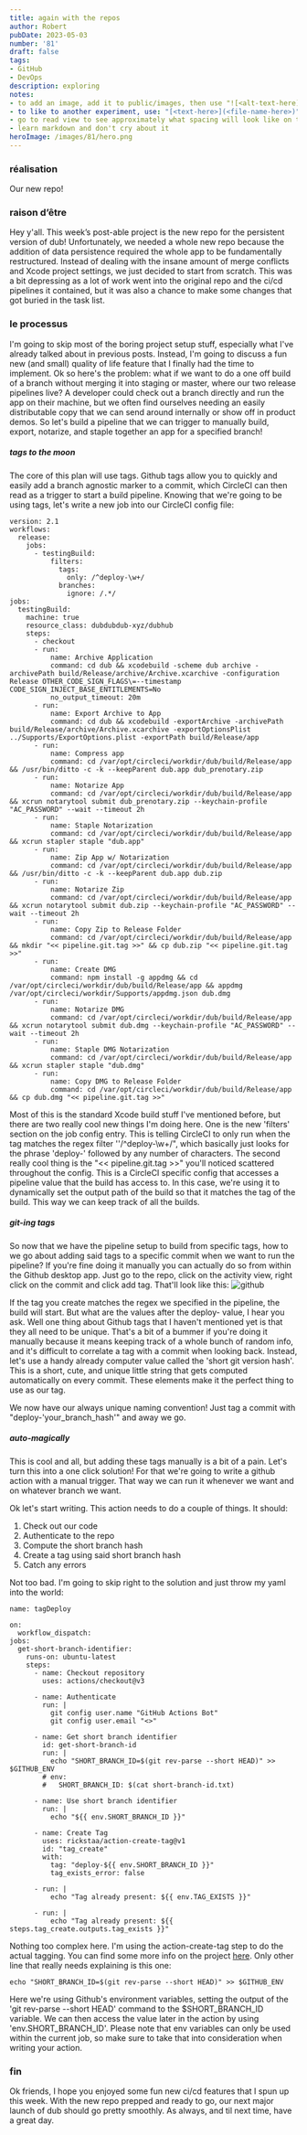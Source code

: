 ```yaml
---
title: again with the repos
author: Robert
pubDate: 2023-05-03
number: '81'
draft: false
tags:
- GitHub
- DevOps
description: exploring
notes:
- to add an image, add it to public/images, then use "![<alt-text-here](../../../public/images/image-name-here>.png)"
- to like to another experiment, use: "[<text-here>](<file-name-here>)"
- go to read view to see approximately what spacing will look like on the actual site
- learn markdown and don't cry about it
heroImage: /images/81/hero.png
---
```


### réalisation
Our new repo!

### raison d’être
Hey y'all. This week’s post-able project is  the new repo for the persistent version of dub! Unfortunately, we needed a whole new repo because the addition of data persistence required the whole app to be fundamentally restructured. Instead of dealing with the insane amount of merge conflicts and Xcode project settings, we just decided to start from scratch. This was a bit depressing as a lot of work went into the original repo and the ci/cd pipelines it contained, but it was also a chance to make some changes that got buried in the task list. 

### le processus
I'm going to skip most of the boring project setup stuff, especially what I've already talked about in previous posts. Instead, I'm going to discuss a fun new (and small) quality of life feature that I finally had the time to implement. Ok so here's the problem: what if we want to do a one off build of a branch without merging it into staging or master, where our two release pipelines live? A developer could check out a branch directly and run the app on their machine, but we often find ourselves needing an easily distributable copy that we can send around internally or show off in product demos. So let's build a pipeline that we can trigger to manually build, export, notarize, and staple together an app for a specified branch!

##### tags to the moon
The core of this plan will use tags. Github tags allow you to quickly and easily add a branch agnostic marker  to a commit, which CircleCI can then read as a trigger to start a build pipeline. Knowing that we're going to be using tags, let's write a new job into our CircleCI config file:
```
version: 2.1
workflows:
  release:
    jobs:
      - testingBuild:
          filters:
            tags:
              only: /^deploy-\w+/
            branches:
              ignore: /.*/
jobs:
  testingBuild:
    machine: true
    resource_class: dubdubdub-xyz/dubhub
    steps:
      - checkout
      - run:
          name: Archive Application
          command: cd dub && xcodebuild -scheme dub archive -archivePath build/Release/archive/Archive.xcarchive -configuration Release OTHER_CODE_SIGN_FLAGS\=--timestamp CODE_SIGN_INJECT_BASE_ENTITLEMENTS=No
          no_output_timeout: 20m
      - run:
          name: Export Archive to App
          command: cd dub && xcodebuild -exportArchive -archivePath build/Release/archive/Archive.xcarchive -exportOptionsPlist ../Supports/ExportOptions.plist -exportPath build/Release/app 
      - run:
          name: Compress app
          command: cd /var/opt/circleci/workdir/dub/build/Release/app && /usr/bin/ditto -c -k --keepParent dub.app dub_prenotary.zip
      - run:
          name: Notarize App
          command: cd /var/opt/circleci/workdir/dub/build/Release/app && xcrun notarytool submit dub_prenotary.zip --keychain-profile "AC_PASSWORD" --wait --timeout 2h
      - run:
          name: Staple Notarization
          command: cd /var/opt/circleci/workdir/dub/build/Release/app && xcrun stapler staple "dub.app"
      - run:
          name: Zip App w/ Notarization
          command: cd /var/opt/circleci/workdir/dub/build/Release/app && /usr/bin/ditto -c -k --keepParent dub.app dub.zip
      - run:
          name: Notarize Zip
          command: cd /var/opt/circleci/workdir/dub/build/Release/app && xcrun notarytool submit dub.zip --keychain-profile "AC_PASSWORD" --wait --timeout 2h
      - run:
          name: Copy Zip to Release Folder
          command: cd /var/opt/circleci/workdir/dub/build/Release/app && mkdir "<< pipeline.git.tag >>" && cp dub.zip "<< pipeline.git.tag >>"
      - run:
          name: Create DMG
          command: npm install -g appdmg && cd /var/opt/circleci/workdir/dub/build/Release/app && appdmg /var/opt/circleci/workdir/Supports/appdmg.json dub.dmg
      - run:
          name: Notarize DMG
          command: cd /var/opt/circleci/workdir/dub/build/Release/app && xcrun notarytool submit dub.dmg --keychain-profile "AC_PASSWORD" --wait --timeout 2h
      - run:
          name: Staple DMG Notarization
          command: cd /var/opt/circleci/workdir/dub/build/Release/app && xcrun stapler staple "dub.dmg"
      - run:
          name: Copy DMG to Release Folder
          command: cd /var/opt/circleci/workdir/dub/build/Release/app && cp dub.dmg "<< pipeline.git.tag >>"
```
Most of this is the standard Xcode build stuff I've mentioned before, but there are two really cool new things I'm doing here. One is the new 'filters' section on the job config entry. This is telling CircleCI to only run when the tag matches the regex filter ''/^deploy-\w+/",  which basically just looks for the phrase 'deploy-' followed by any number of characters. The second really cool thing is the "<< pipeline.git.tag >>" you'll noticed scattered throughout the config. This is a CircleCI specific config that accesses a pipeline value that the build has access to. In this case, we're using it to dynamically set the output path of the build so that it matches the tag of the build. This way we can keep track of all the builds.

##### git-ing tags
So now that we have the pipeline setup to build from specific tags, how to we go about adding said tags to a specific commit when we want to run the pipeline? If you're fine doing it manually you can actually do so from within the Github desktop app. Just go to the repo, click on the activity view, right click on the commit and click add tag. That'll look like this:
![github](/images/81/Github_Tag.png)

If the tag you create matches the regex we specified in the pipeline, the build will start. But what are the values after the deploy- value, I hear you ask. Well one thing about Github tags that I haven't mentioned yet is that they all need to be unique. That's a bit of a bummer if you're doing it manually because it means keeping track of a whole bunch of random info, and it's difficult to correlate a tag with a commit when looking back. Instead, let's use a handy already computer value called the 'short git version hash'. This is a short, cute, and unique little string that gets computed automatically on every commit. These elements make it the perfect thing to use as our tag. 

We now have our always unique naming convention! Just tag a commit with "deploy-'your_branch_hash'" and away we go.

##### auto-magically
This is cool and all, but adding these tags manually is a bit of a pain. Let's turn this into a one click solution! For that we're going to write a github action with a manual trigger. That way we can run it whenever we want and on whatever branch we want. 

Ok let's start writing. This action needs to do a couple of things. It should:
1. Check out our code
2. Authenticate to the repo
3. Compute the short branch hash
4. Create a tag using said short branch hash
5. Catch any errors

Not too bad. I'm going to skip right to the solution and just throw my yaml into the world:
```
name: tagDeploy

on:
  workflow_dispatch:
jobs:
  get-short-branch-identifier:
    runs-on: ubuntu-latest
    steps:
      - name: Checkout repository
        uses: actions/checkout@v3

      - name: Authenticate
        run: |
          git config user.name "GitHub Actions Bot"
          git config user.email "<>"

      - name: Get short branch identifier
        id: get-short-branch-id
        run: |
          echo "SHORT_BRANCH_ID=$(git rev-parse --short HEAD)" >> $GITHUB_ENV
        # env:
        #   SHORT_BRANCH_ID: $(cat short-branch-id.txt)

      - name: Use short branch identifier
        run: |
          echo "${{ env.SHORT_BRANCH_ID }}"

      - name: Create Tag
        uses: rickstaa/action-create-tag@v1
        id: "tag_create"
        with:
          tag: "deploy-${{ env.SHORT_BRANCH_ID }}"
          tag_exists_error: false

      - run: |
          echo "Tag already present: ${{ env.TAG_EXISTS }}"

      - run: |
          echo "Tag already present: ${{ steps.tag_create.outputs.tag_exists }}"
```

Nothing too complex here. I'm using the action-create-tag step to do the actual tagging. You can find some more info on the project [here](https://github.com/rickstaa/action-create-tag). Only other line that really needs explaining is this one:
```
echo "SHORT_BRANCH_ID=$(git rev-parse --short HEAD)" >> $GITHUB_ENV
```
Here we're using Github's environment variables, setting the output of the 'git rev-parse --short HEAD' command to the $SHORT_BRANCH_ID variable. We can then access the value later in the action by using 'env.SHORT_BRANCH_ID'. Please note that env variables can only be used within the current job, so make sure to take that into consideration when writing your action.

### fin
Ok friends, I hope you enjoyed some fun new ci/cd features that I spun up this week. With the new repo prepped and ready to go, our next major launch of dub should go pretty smoothly. As always, and til next time, have a great day.
